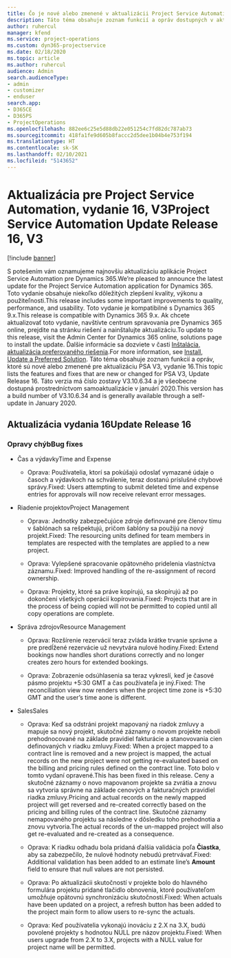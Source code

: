 ```yaml
---
title: Čo je nové alebo zmenené v aktualizácii Project Service Automation, vydanie 16, V3
description: Táto téma obsahuje zoznam funkcií a opráv dostupných v aktualizácii Project Service Automation, vydanie 16, V3
author: ruhercul
manager: kfend
ms.service: project-operations
ms.custom: dyn365-projectservice
ms.date: 02/18/2020
ms.topic: article
ms.author: ruhercul
audience: Admin
search.audienceType:
- admin
- customizer
- enduser
search.app:
- D365CE
- D365PS
- ProjectOperations
ms.openlocfilehash: 882ee6c25e5d88db22e051254c7fd82dc787ab73
ms.sourcegitcommit: 418fa1fe9d605b8faccc2d5dee1b04b4e753f194
ms.translationtype: HT
ms.contentlocale: sk-SK
ms.lasthandoff: 02/10/2021
ms.locfileid: "5143652"
---
```

# <a name="project-service-automation-update-release-16-v3"></a><span data-ttu-id="450c8-103">Aktualizácia pre Project Service Automation, vydanie 16, V3</span><span class="sxs-lookup"><span data-stu-id="450c8-103">Project Service Automation Update Release 16, V3</span></span>

[!include [banner](../includes/psa-now-project-operations.md)]

<span data-ttu-id="450c8-104">S potešením vám oznamujeme najnovšiu aktualizáciu aplikácie Project Service Automation pre Dynamics 365.</span><span class="sxs-lookup"><span data-stu-id="450c8-104">We’re pleased to announce the latest update for the Project Service Automation application for Dynamics 365.</span></span> <span data-ttu-id="450c8-105">Toto vydanie obsahuje niekoľko dôležitých zlepšení kvality, výkonu a použiteľnosti.</span><span class="sxs-lookup"><span data-stu-id="450c8-105">This release includes some important improvements to quality, performance, and usability.</span></span>  <span data-ttu-id="450c8-106">Toto vydanie je kompatibilné s Dynamics 365 9.x.</span><span class="sxs-lookup"><span data-stu-id="450c8-106">This release is compatible with Dynamics 365 9.x.</span></span> <span data-ttu-id="450c8-107">Ak chcete aktualizovať toto vydanie, navštívte centrum spravovania pre Dynamics 365 online, prejdite na stránku riešení a nainštalujte aktualizáciu.</span><span class="sxs-lookup"><span data-stu-id="450c8-107">To update to this release, visit the Admin Center for Dynamics 365 online, solutions page to install the update.</span></span> <span data-ttu-id="450c8-108">Ďalšie informácie sa dozviete v časti [Inštalácia, aktualizácia preferovaného riešenia](https://docs.microsoft.com/dynamics365/project-service/upgrade-psa-home-page).</span><span class="sxs-lookup"><span data-stu-id="450c8-108">For more information, see [Install, Update a Preferred Solution](https://docs.microsoft.com/dynamics365/project-service/upgrade-psa-home-page).</span></span>
<span data-ttu-id="450c8-109">Táto téma obsahuje zoznam funkcií a opráv, ktoré sú nové alebo zmenené pre aktualizáciu PSA V3, vydanie 16.</span><span class="sxs-lookup"><span data-stu-id="450c8-109">This topic lists the features and fixes that are new or changed for PSA V3, Update Release 16.</span></span> <span data-ttu-id="450c8-110">Táto verzia má číslo zostavy V3.10.6.34 a je všeobecne dostupná prostredníctvom samoaktualizácie v januári 2020.</span><span class="sxs-lookup"><span data-stu-id="450c8-110">This version has a build number of V3.10.6.34 and is generally available through a self-update in January 2020.</span></span>


## <a name="update-release-16"></a><span data-ttu-id="450c8-111">Aktualizácia vydania 16</span><span class="sxs-lookup"><span data-stu-id="450c8-111">Update Release 16</span></span>

### <a name="bug-fixes"></a><span data-ttu-id="450c8-112">Opravy chýb</span><span class="sxs-lookup"><span data-stu-id="450c8-112">Bug fixes</span></span>

-   <span data-ttu-id="450c8-113">Čas a výdavky</span><span class="sxs-lookup"><span data-stu-id="450c8-113">Time and Expense</span></span>

    -   <span data-ttu-id="450c8-114">Oprava: Používatelia, ktorí sa pokúšajú odoslať vymazané údaje o časoch a výdavkoch na schválenie, teraz dostanú príslušné chybové správy.</span><span class="sxs-lookup"><span data-stu-id="450c8-114">Fixed: Users attempting to submit deleted time and expense entries for approvals will now receive relevant error messages.</span></span>

-   <span data-ttu-id="450c8-115">Riadenie projektov</span><span class="sxs-lookup"><span data-stu-id="450c8-115">Project Management</span></span>

    -   <span data-ttu-id="450c8-116">Oprava: Jednotky zabezpečujúce zdroje definované pre členov tímu v šablónach sa rešpektujú, pričom šablóny sa použijú na nový projekt.</span><span class="sxs-lookup"><span data-stu-id="450c8-116">Fixed: The resourcing units defined for team members in templates are respected with the templates are applied to a new project.</span></span>

    -   <span data-ttu-id="450c8-117">Oprava: Vylepšené spracovanie opätovného pridelenia vlastníctva záznamu.</span><span class="sxs-lookup"><span data-stu-id="450c8-117">Fixed: Improved handling of the re-assignment of record ownership.</span></span>

    -   <span data-ttu-id="450c8-118">Oprava: Projekty, ktoré sa práve kopírujú, sa skopírujú až po dokončení všetkých operácií kopírovania.</span><span class="sxs-lookup"><span data-stu-id="450c8-118">Fixed: Projects that are in the process of being copied will not be permitted to copied until all copy operations are complete.</span></span>

-   <span data-ttu-id="450c8-119">Správa zdrojov</span><span class="sxs-lookup"><span data-stu-id="450c8-119">Resource Management</span></span>

    -   <span data-ttu-id="450c8-120">Oprava: Rozšírenie rezervácií teraz zvláda krátke trvanie správne a pre predĺžené rezervácie už nevytvára nulové hodiny.</span><span class="sxs-lookup"><span data-stu-id="450c8-120">Fixed: Extend bookings now handles short durations correctly and no longer creates zero hours for extended bookings.</span></span>

    -   <span data-ttu-id="450c8-121">Oprava: Zobrazenie odsúhlasenia sa teraz vykreslí, keď je časové pásmo projektu +5:30 GMT a čas používateľa je iný.</span><span class="sxs-lookup"><span data-stu-id="450c8-121">Fixed: The reconciliation view now renders when the project time zone is +5:30 GMT and the user’s time aone is different.</span></span>

-   <span data-ttu-id="450c8-122">Sales</span><span class="sxs-lookup"><span data-stu-id="450c8-122">Sales</span></span>

    -   <span data-ttu-id="450c8-123">Oprava: Keď sa odstráni projekt mapovaný na riadok zmluvy a mapuje sa nový projekt, skutočné záznamy o novom projekte neboli prehodnocované na základe pravidiel fakturácie a stanovovania cien definovaných v riadku zmluvy.</span><span class="sxs-lookup"><span data-stu-id="450c8-123">Fixed: When a project mapped to a contract line is removed and a new project is mapped, the actual records on the new project were not getting re-evaluated based on the billing and pricing rules defined on the contract line.</span></span> <span data-ttu-id="450c8-124">Toto bolo v tomto vydaní opravené.</span><span class="sxs-lookup"><span data-stu-id="450c8-124">This has been fixed in this release.</span></span> <span data-ttu-id="450c8-125">Ceny a skutočné záznamy o novo mapovanom projekte sa zvrátia a znovu sa vytvoria správne na základe cenových a fakturačných pravidiel riadka zmluvy.</span><span class="sxs-lookup"><span data-stu-id="450c8-125">Pricing and actual records on the newly mapped project will get reversed and re-created correctly based on the pricing and billing rules of the contract line.</span></span> <span data-ttu-id="450c8-126">Skutočné záznamy nemapovaného projektu sa následne v dôsledku toho prehodnotia a znovu vytvoria.</span><span class="sxs-lookup"><span data-stu-id="450c8-126">The actual records of the un-mapped project will also get re-evaluated and re-created as a consequence.</span></span>

    -   <span data-ttu-id="450c8-127">Oprava: K riadku odhadu bola pridaná ďalšia validácia poľa **Čiastka**, aby sa zabezpečilo, že nulové hodnoty nebudú pretrvávať.</span><span class="sxs-lookup"><span data-stu-id="450c8-127">Fixed: Additional validation has been added to an estimate line’s **Amount** field to ensure that null values are not persisted.</span></span>

    -   <span data-ttu-id="450c8-128">Oprava: Po aktualizácii skutočností v projekte bolo do hlavného formulára projektu pridané tlačidlo obnovenia, ktoré používateľom umožňuje opätovnú synchronizáciu skutočností.</span><span class="sxs-lookup"><span data-stu-id="450c8-128">Fixed: When actuals have been updated on a project, a refresh button has been added to the project main form to allow users to re-sync the actuals.</span></span>

    -   <span data-ttu-id="450c8-129">Oprava: Keď používatelia vykonajú inováciu z 2.X na 3.X, budú povolené projekty s hodnotou NULL pre názov projektu.</span><span class="sxs-lookup"><span data-stu-id="450c8-129">Fixed: When users upgrade from 2.X to 3.X, projects with a NULL value for project name will be permitted.</span></span>


